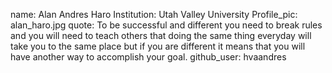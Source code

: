 name: Alan Andres Haro
Institution: Utah Valley University
Profile_pic: alan_haro.jpg
quote: To be successful and different you need to break rules and you will need to teach others that doing the same thing everyday will take you to the same place but if you are different it means that you will have another way to accomplish your goal.
github_user: hvaandres
